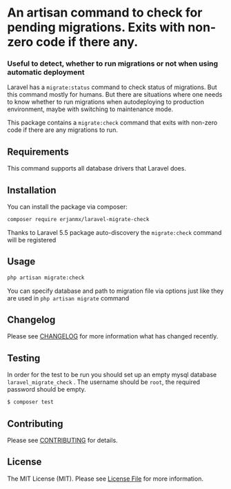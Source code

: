 # An artisan command to check for pending migrations. Exits with non-zero code if there any. 

### Useful to detect, whether to run migrations or not when using automatic deployment


Laravel has a `migrate:status` command to check status of migrations. But this command mostly for humans. But there are situations where one needs to know whether to run migrations when autodeploying to production environment, maybe with switching to maintenance mode.

This package contains a `migrate:check` command that exits with non-zero code if there are any migrations to run.

## Requirements

This command supports all database drivers that Laravel does.

## Installation

You can install the package via composer:

```bash
composer require erjanmx/laravel-migrate-check
```

Thanks to Laravel 5.5 package auto-discovery the `migrate:check` command will be registered

## Usage

```bash
php artisan migrate:сheck
```

You can specify database and path to migration file via options just like they are used in `php artisan migrate` command

## Changelog

Please see [CHANGELOG](CHANGELOG.md) for more information what has changed recently.

## Testing

In order for the test to be run you should set up an empty mysql database `laravel_migrate_check` . The username should be `root`, the required password should be empty.

``` bash
$ composer test
```

## Contributing

Please see [CONTRIBUTING](CONTRIBUTING.md) for details.

## License

The MIT License (MIT). Please see [License File](LICENSE.md) for more information.
